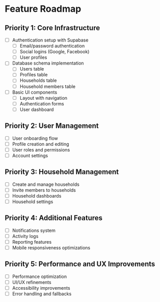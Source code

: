 # Feature Roadmap

## Priority 1: Core Infrastructure

- [ ] Authentication setup with Supabase
  - [ ] Email/password authentication
  - [ ] Social logins (Google, Facebook)
  - [ ] User profiles
- [ ] Database schema implementation
  - [ ] Users table
  - [ ] Profiles table
  - [ ] Households table
  - [ ] Household members table
- [ ] Basic UI components
  - [ ] Layout with navigation
  - [ ] Authentication forms
  - [ ] User dashboard

## Priority 2: User Management

- [ ] User onboarding flow
- [ ] Profile creation and editing
- [ ] User roles and permissions
- [ ] Account settings

## Priority 3: Household Management

- [ ] Create and manage households
- [ ] Invite members to households
- [ ] Household dashboards
- [ ] Household settings

## Priority 4: Additional Features

- [ ] Notifications system
- [ ] Activity logs
- [ ] Reporting features
- [ ] Mobile responsiveness optimizations

## Priority 5: Performance and UX Improvements

- [ ] Performance optimization
- [ ] UI/UX refinements
- [ ] Accessibility improvements
- [ ] Error handling and fallbacks
